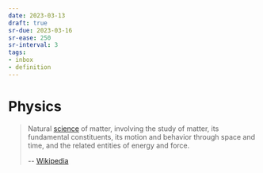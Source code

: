 ```yaml
---
date: 2023-03-13
draft: true
sr-due: 2023-03-16
sr-ease: 250
sr-interval: 3
tags:
- inbox
- definition
---
```


# Physics

> Natural [science](./science.md) of matter, involving the study of
> matter, its fundamental constituents, its motion and behavior through space
> and time, and the related entities of energy and force.
>
> -- [Wikipedia](https://en.wikipedia.org/wiki/Physics)